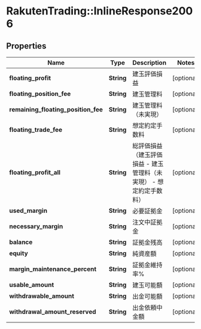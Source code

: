 # RakutenTrading::InlineResponse2006

## Properties
Name | Type | Description | Notes
------------ | ------------- | ------------- | -------------
**floating_profit** | **String** | 建玉評価損益 | [optional] 
**floating_position_fee** | **String** | 建玉管理料 | [optional] 
**remaining_floating_position_fee** | **String** | 建玉管理料（未実現） | [optional] 
**floating_trade_fee** | **String** | 想定約定手数料 | [optional] 
**floating_profit_all** | **String** | 総評価損益（建玉評価損益 - 建玉管理料（未実現） - 想定約定手数料） | [optional] 
**used_margin** | **String** | 必要証拠金 | [optional] 
**necessary_margin** | **String** | 注文中証拠金 | [optional] 
**balance** | **String** | 証拠金残高 | [optional] 
**equity** | **String** | 純資産額 | [optional] 
**margin_maintenance_percent** | **String** | 証拠金維持率% | [optional] 
**usable_amount** | **String** | 建玉可能額 | [optional] 
**withdrawable_amount** | **String** | 出金可能額 | [optional] 
**withdrawal_amount_reserved** | **String** | 出金依頼中金額 | [optional] 

